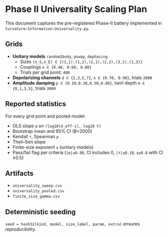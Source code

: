 ﻿# Phase II Universality Scaling Plan

This document captures the pre-registered Phase-II battery implemented in `Curvature–Information-Universality.py`.

## Grids
- **Unitary models** `random2body`, `pswap`, `dephasing`
  - Sizes `(n_S,n_E) ∈ {(1,1),(1,2),(2,1),(2,2),(3,1),(1,3)}`
  - Couplings `κ ∈ {0.40, 0.60, 0.80}`
  - Trials per grid point: `400`
- **Depolarizing channels** `d ∈ {2,3,5,7}`, `λ ∈ {0.70, 0.90}`, trials `2000`
- **Amplitude damping** `p ∈ {0.10,0.30,0.50,0.80}`, twirl depth `m ∈ {0,1,3,5}`, trials `3000`

## Reported statistics
For every grid point and pooled model:
- OLS slope `α` on `(log10(d_eff-1), log10 Y)`
- Bootstrap mean and 95% CI (B=2000)
- Kendall `τ`, Spearman `ρ`
- Theil–Sen slope
- Finite-size exponent `γ` (unitary models)
- Pass/fail flag per criteria (`|α|≤0.08`, CI includes 0, `|τ|≤0.10`, `γ≥0.8` with CI ≥0.5)

## Artifacts
- `universality_sweep.csv`
- `universality_pooled.csv`
- `finite_size_gamma.csv`

## Deterministic seeding
`seed = hash32(kind, model, size_label, param, extra)` ensures reproducibility.
